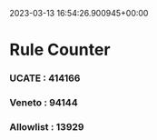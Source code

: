 2023-03-13 16:54:26.900945+00:00
# Rule Counter 
 ### UCATE : 414166

 ### Veneto : 94144

 ### Allowlist : 13929